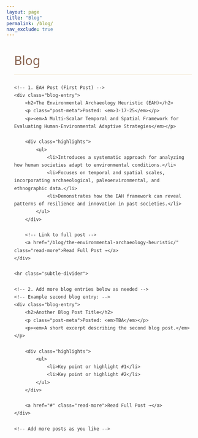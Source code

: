 ```yaml
---
layout: page
title: "Blog"
permalink: /blog/
nav_exclude: true
---
```


<style>
    /* Hide auto-generated heading if desired */
    h1.post-title, h1.page-title, header.post-header h1 {
        display: none !important;
    }
    
    /* Color Palette (same as your site) */
    :root {
        --primary-color: #5b7e5f;
        --secondary-color: #8a6552;
        --accent-color: #d8b976;
        --light-bg: #f8f8f5;
        --dark-text: #333333;
    }
    
    /* Main content styles */
    .content-wrapper {
        font-family: 'Segoe UI', Tahoma, Geneva, Verdana, sans-serif;
        line-height: 1.7;
        color: var(--dark-text);
        max-width: 900px;
        margin: 0 auto;
        padding: 0 20px;
    }
    
    /* Page title */
    .content-wrapper h1 {
        font-size: 2.0rem;
        color: var(--secondary-color);
        margin: 2rem 0 1.5rem;
        font-weight: 500;
        border-bottom: 1px solid rgba(216, 185, 118, 0.3);
        padding-bottom: 0.5rem;
    }
    
    /* Blog entry container */
    .blog-entry {
        margin-bottom: 2rem;
        padding: 1rem;
        background-color: rgba(91, 126, 95, 0.05);
        border-radius: 4px;
    }
    
    .blog-entry h2 {
        margin-top: 0;
        font-size: 1.4rem;
        color: var(--secondary-color);
        border-bottom: none;
        padding-bottom: 0;
    }
    
    .blog-entry .post-meta {
        font-style: italic;
        color: var(--secondary-color);
        margin-bottom: 0.5rem;
    }
    
    .blog-entry .highlights {
        margin-top: 0.5rem;
    }
    
    .blog-entry .highlights li {
        margin-bottom: 0.5rem;
        position: relative;
        padding-left: 1.2rem;
        list-style-type: none;
    }
    
    .blog-entry .highlights li::before {
        content: "•";
        color: var(--accent-color);
        font-weight: bold;
        position: absolute;
        left: 0;
    }
    
    /* Subtle dividers */
    .subtle-divider {
        height: 1px;
        background: linear-gradient(to right, transparent, #e0e0e0, transparent);
        margin: 2rem 0;
        border: none;
    }
    
    /* Read More link */
    .read-more {
        display: inline-block;
        color: var(--secondary-color);
        text-decoration: none;
        font-weight: 600;
        margin-top: 0.5rem;
    }
    
    .read-more:hover {
        text-decoration: underline;
    }
    
    /* Emphasis and key terms */
    .content-wrapper strong, 
    .content-wrapper b {
        color: var(--secondary-color);
        font-weight: 600;
    }
    
    .content-wrapper em, 
    .content-wrapper i {
        color: var(--primary-color);
        font-style: italic;
    }
</style>

<div class="content-wrapper">
    <h1>Blog</h1>

    <!-- 1. EAH Post (First Post) -->
    <div class="blog-entry">
        <h2>The Environmental Archaeology Heuristic (EAH)</h2>
        <p class="post-meta">Posted: <em>3-17-25</em></p>
        <p><em>A Multi-Scalar Temporal and Spatial Framework for Evaluating Human-Environmental Adaptive Strategies</em></p>
        
        <div class="highlights">
            <ul>
                <li>Introduces a systematic approach for analyzing how human societies adapt to environmental conditions.</li>
                <li>Focuses on temporal and spatial scales, incorporating archaeological, paleoenvironmental, and ethnographic data.</li>
                <li>Demonstrates how the EAH framework can reveal patterns of resilience and innovation in past societies.</li>
            </ul>
        </div>
        
        <!-- Link to full post -->
        <a href="/blog/the-environmental-archaeology-heuristic/" class="read-more">Read Full Post →</a>
    </div>
    
    <hr class="subtle-divider">

    <!-- 2. Add more blog entries below as needed -->
    <!-- Example second blog entry: -->
    <div class="blog-entry">
        <h2>Another Blog Post Title</h2>
        <p class="post-meta">Posted: <em>TBA</em></p>
        <p><em>A short excerpt describing the second blog post.</em></p>
        
        <div class="highlights">
            <ul>
                <li>Key point or highlight #1</li>
                <li>Key point or highlight #2</li>
            </ul>
        </div>
        
        <a href="#" class="read-more">Read Full Post →</a>
    </div>

    <!-- Add more posts as you like -->

</div>
